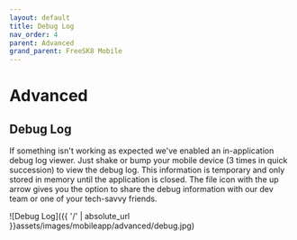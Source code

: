 ```yaml
---
layout: default
title: Debug Log
nav_order: 4
parent: Advanced
grand_parent: FreeSK8 Mobile
---
```


# Advanced

## Debug Log

If something isn't working as expected we've enabled an in-application debug log viewer. Just shake or bump your mobile device (3 times in quick succession) to view the debug log. This information is temporary and only stored in memory until the application is closed. The file icon with the up arrow gives you the option to share the debug information with our dev team or one of your tech-savvy friends.

![Debug Log]({{ '/' | absolute_url }}assets/images/mobileapp/advanced/debug.jpg)
